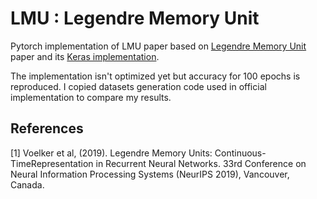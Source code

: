 # LMU : Legendre Memory Unit
Pytorch implementation of LMU paper based on [Legendre Memory Unit](https://papers.nips.cc/paper/9689-legendre-memory-units-continuous-time-representation-in-recurrent-neural-networks.pdf) paper and its [Keras implementation](https://github.com/abr/neurips2019). 

The implementation isn't optimized yet but accuracy for 100 epochs is reproduced. I copied datasets generation code used in official implementation to compare my results.

## References
<a id="1">[1]</a> 
Voelker et al,  (2019). 
Legendre Memory Units: Continuous-TimeRepresentation in Recurrent Neural Networks. 
33rd Conference on Neural Information Processing Systems (NeurIPS 2019), Vancouver, Canada.
